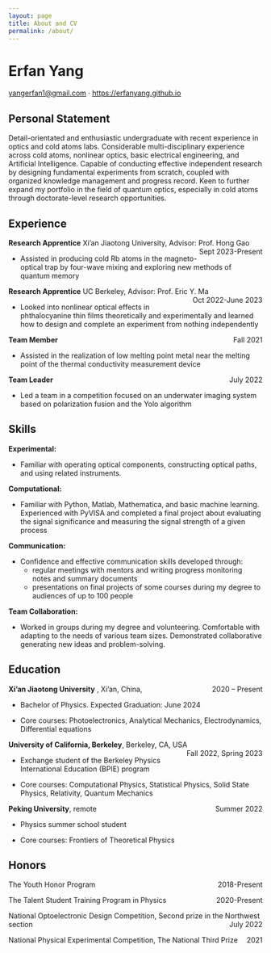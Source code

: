 ```yaml
---
layout: page
title: About and CV
permalink: /about/
---
```


# Erfan Yang

yangerfan1@gmail.com · https://erfanyang.github.io

## Personal Statement
Detail-orientated and enthusiastic undergraduate with recent experience in optics and cold atoms labs. Considerable multi-disciplinary experience across cold atoms, nonlinear optics, basic electrical engineering, and Artificial Intelligence. Capable of conducting effective independent research by designing fundamental experiments from scratch, coupled with organized knowledge management and progress record. Keen to further expand my portfolio
in the field of quantum optics, especially in cold atoms through doctorate-level research opportunities.

## Experience
**Research Apprentice** Xi’an Jiaotong University, Advisor: Prof. Hong Gao <span style="float:right">Sept 2023-Present</span>
- Assisted in producing cold Rb atoms in the magneto-optical trap by four-wave mixing and exploring new methods of quantum memory

**Research Apprentice** UC Berkeley, Advisor: Prof. Eric Y. Ma <span style="float:right">Oct 2022-June 2023</span>
- Looked into nonlinear optical effects in phthalocyanine thin films theoretically and experimentally and learned how to design and complete an experiment from nothing independently

**Team Member**  <span style="float:right">Fall 2021</span>
- Assisted in the realization of low melting point metal near the melting point of the thermal conductivity measurement device

**Team Leader** <span style="float:right">July 2022</span>
- Led a team in a competition focused on an underwater imaging system based on polarization fusion and the Yolo algorithm


## Skills
**Experimental:**
- Familiar with operating optical components, constructing optical paths, and using related instruments.

**Computational:**
- Familiar with Python, Matlab, Mathematica, and basic machine learning. Experienced with PyVISA and completed a final project about evaluating the signal significance and measuring the signal strength of a given process

**Communication:**
- Confidence and effective communication skills developed through:
	- regular meetings with mentors and writing progress monitoring notes and summary documents
	- presentations on final projects of some courses during my degree to audiences of up to 100 people

**Team Collaboration:**
- Worked in groups during my degree and volunteering. Comfortable with adapting to the needs of various team sizes. Demonstrated collaborative generating new ideas and problem-solving.

## Education
**Xi’an Jiaotong University** , Xi’an, China, <span style="float:right">2020 – Present</span>

- Bachelor of Physics. Expected Graduation: June 2024

- Core courses: Photoelectronics, Analytical Mechanics, Electrodynamics, Differential equations

**University of California, Berkeley**, Berkeley, CA, USA <span style="float:right">Fall 2022, Spring 2023</span>

- Exchange student of the Berkeley Physics International Education (BPIE) program

- Core courses: Computational Physics, Statistical Physics, Solid State Physics, Relativity, Quantum Mechanics

**Peking University**, remote <span style="float:right">Summer 2022</span>

- Physics summer school student

- Core courses: Frontiers of Theoretical Physics

## Honors
The Youth Honor Program <span style="float:right">2018-Present</span>

The Talent Student Training Program in Physics <span style="float:right">2020-Present</span>

National Optoelectronic Design Competition, Second prize in the Northwest section <span style="float:right">July 2022</span>

National Physical Experimental Competition, The National Third Prize <span style="float:right">2021</span>
